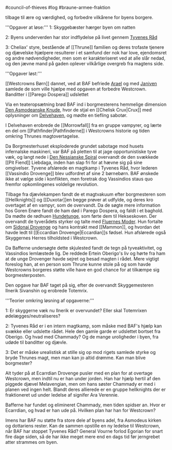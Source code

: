 #council-of-thieves #log #braune-armee-fraktion

tilbage til ære og værdighed, og forbedre vilkårene for byens borgere.
'''Opgaver at løse:''' 
1: Skyggebæster hærger byen om natten
2: Byens underverden har stor indflydelse på livet gennem [Tyvenes Råd](Tyvenes%20Råd.md)
3: Cheliax' styre, bestående af [[Thrune]] familien og deres trofaste tjenere og djævelske hjælpere resulterer i et samfund der nok har love, ejendomsret og andre nødvendigheder, men som er karakteriseret ved at alle slår nedad, og den jævne mand på gaden oplever vilkårlige overgreb fra magtens side.
'''Opgaver løst:'''
[[Westcrowns Børn]] dannet, ved at BAF befriede [Arael](Arael.md) og med [Janiven](Janiven.md) samlede de som ville hjælpe med opgaven at forbedre Westcrown.
Banditter i [[Parego Dospera]] udslettet
Via en teateropsætning brød BAF ind i borgmesterens hemmelige dimension [Den Asmodeanske Knude](Den%20Asmodeanske%20Knude.md), hvor de stjal en [[Chelisk Crux|Crux]] med oplysninger om [Delvehaven](Delvehaven.md), og mødte en tiefling sabotør.
I Delvehaven erobrede de [[Morrowfall]] fra en gruppe vampyrer, og lærte en del om [[Pathfinder|Pathfinderne]] i Westcrowns historie og tiden omkring Thrunes magtovertagelse.
Da Borgmesterhuset eksploderede grundet sabotage mod husets infernalske maskineri, var BAF på pletten til at jage opportunistiske tyve væk, og langt nede i [Den Nessianske Spiral](Den%20Nessianske%20Spiral.md) overvandt de den svækkede [[Pit Fiend]] Liebdaga, inden han slap fri for at hævne sig på sine omgivelser. Tyvene afslørede en magtkamp i Tyvenes Råd, hvor lederen [[Vassindio Drovenge]] blev udfordret af sine 2 børnebørn. BAF ønskede ikke at vælge side i konflikten, men foretrak dog Vassindios staus quo fremfor opkomlingenes voldelige revolution.
Tilbage fra djævlekampen fandt de et magtvakuum efter borgmesteren som [[Hellknights]] og [[Duxotar]]en begge prøver at udfylde, og deres kro overtaget af en vampyr, som de overvandt. Da de søgte mere information hos Goren Enøre fandt de ham død i Parego Dospera, og faldt i et baghold. Da mødte de rødhuen [Hundetunge](Hundetunge.md), som førte dem til Hekseskoven. Der overvandt de tyverådets styrker og talte med [Fluernes Moder](Fluernes%20Moder.md). Hun fortalte om [Sidonai Drovenge](Sidonai%20Drovenge.md) og hans kontrakt med [[Mammon]], og hvordan det havde ledt til [[Eccardian Drovenge|Eccardian]]s fødsel. Hun afslørede også Skyggernes Herres tilholdsted i Westcrown.
Da Bafferne undersøgte dette skjulested fandt de tegn på tyveaktivitet, og Vassindios lemlæstede lig. De reddede Ertein Oberigo's liv og hørte fra ham at de unge Drovenger havde sejret og besad magten i rådet. Mere vigtigt foreslog han, at en person som Thrune kunne stole på og som havde Westcrowns borgeres støtte ville have en god chance for at tilkæmpe sig borgmesterposten.
Den opgave har BAF taget på sig, efter de overvandt Skyggemesteren Ilnerik Sivanshin og erobrede Totemrix. 
'''Teorier omkring løsning af opgaverne:'''
1: Er skyggerne væk nu Ilnerik er overvundet? Eller skal Totemrixen ødelægges/neutraliseres?
2: Tyvenes Råd er i en intern magtkamp, som måske med BAF's hjælp kan svække eller udslette rådet. Hele den gamle garde er udslettet bortset fra Oberigo. Og hvad med Chammady? Og de mange uroligheder i byen, fra udøde til banditter og djævle.
3: Det er måske urealistisk at stille sig op mod rigets samlede styrke og bryde Thrunes magt, men man kan jo altid drømme. Kan man blive borgmester?
Alt tyder på at Ecarrdian Drovenge pusler med en plan for at overtage Westcrown, men indtil nu er han under jorden. Han har hjælp hertil af den piggede djævel Melavengian, men om hans søster Chammady er med i planen ved ingen helt. Blandt deres allierede er en gruppe hellknights der er fraktioneret ud under ledelse af signifer Ara Verennie.
Bafferne har fundet og elimineret Chammady, men tiden spidser an. Hvor er Ecarrdian, og hvad er han ude på. Hvilken plan har han for Westcrown?
Imens har BAF nu støtte fra store dele af byens adel, fra Asmodeus kirken og dottariens rester. Kan de sammen opstille en ny ledelse til Westcrown, når BAF har stoppet Tyvenes Råd?
General Vourne forlod Egorian for snart fire dage siden, så de har ikke meget mere end en dags tid før jerngrebet atter strammes om byen.
